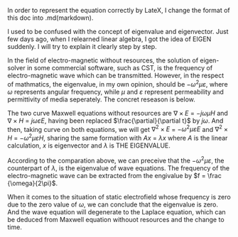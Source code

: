 In order to represent the equation correctly by LateX, I change the format of this doc into .md(markdown).

I used to be confused with the concept of eigenvalue and eigenvector. Just few days ago, when I relearned linear algebra, I got the idea of EIGEN suddenly. I will try to explain it clearly step by step.

In the field of electro-magnetic without resources, the solution of eigen-solver in some commercial software, such as CST, is the frequency of electro-magnetic wave which can be transmitted. However, in the respect of mathmatics, the eigenvalue, in my own opinion, should be $-\omega^2\mu\varepsilon$, where $\omega$ represents angular frequency, while $\mu$ and $\varepsilon$ represent permeability and permittivity of media seperately. The concret reseason is below.

The two curve Maxwell equations without resources are $\nabla\times E$ = $-j\omega\mu H$ and $\nabla\times H$ = $j\omega\varepsilon E$, having been replaced $\frac{\partial}{\partial t}$ by $j\omega$. And then, taking curve on both equations, we will get $\nabla^2\times E$ = $-\omega^2\mu\varepsilon E$ and $\nabla^2\times H$ = $-\omega^2\mu\varepsilon H$, sharing the same formation with $Ax$ = $\lambda x$ where $A$ is the linear calculation, $x$ is eigenvector and $\lambda$ is THE EIGENVALUE.

According to the comparation above, we can preceive that the $-\omega^2\mu\varepsilon$, the counterpart of $\lambda$, is the eigenvalue of wave equations. The frequency of the electro-magnetic wave can be extracted from the engivalue by $f = \frac {\omega}{2\pi}$.

When it comes to the situation of static electrofield whose frequency is zero due to the zero value of $\omega$, we can conclude that the eigenvalue is zero. And the wave equation will degenerate to the Laplace equation, which can be deduced from Maxwell equation withouot resources and the change to time.
